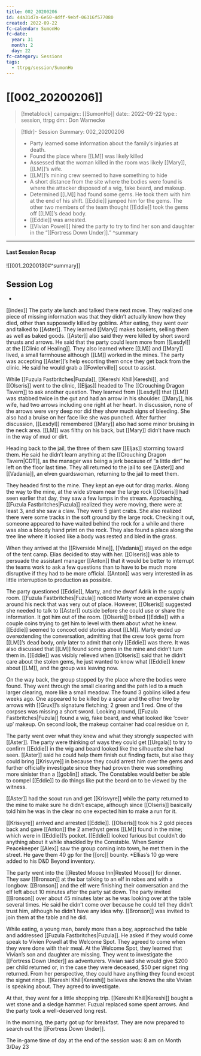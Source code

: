 ```yaml
---
title: 002_20200206
id: 44a31d7a-6e50-4dff-9ebf-06316f577080
created: 2022-09-22
fc-calendar: SumonHo
fc-date:
  year: 31
  month: 2
  day: 22
fc-category: Sessions
tags:
  - ttrpg/session/SumonHo
---
```


# [[002_20200206]]

> [!metablock]
>  campaign:: [[SumonHo]]
>  date:: 2022-09-22
>  type:: session, ttrpg
>  dm:: Don Warnecke


> [!tldr]- Session Summary: 002_20200206
>  - Party learned some information about the family’s injuries at death.
>  - Found the place where [[LM]] was likely killed
>  - Assessed that the woman killed in the room was likely [[Mary]], [[LM]]’s wife.
>  - [[LM]]’s mining crew seemed to have something to hide
>  - A short distance from the site where the bodies were found is where the attacker disposed of a wig, fake beard, and makeup.
>  - Determined [[LM]] had found some gems. He took them with him at the end of his shift. [[Eddie]] jumped him for the gems. The other two members of the team thought [[Eddie]] took the gems off [[LM]]’s dead body.
>  - [[Eddie]] was arrested.
>  - [[Vivian Powell]] hired the party to try to find her son and daughter in the “[[Fortress Down Under]].”
>  ^summary

---


#### Last Session Recap

![[001_20200130#^summary]]

## Session Log

-
[[index]]
The party ate lunch and talked there next move. They realized one piece of missing information was that they didn’t actually know how they died, other than supposedly killed by goblins. After eating, they went over and talked to [[Aster]]. They learned [[Mary]] makes baskets, selling them as well as baked goods. [[Aster]] also said they were killed by short sword thrusts and arrows. He said that the party could learn more from [[Lesdyl]] at the [[Clinic of Healing]]. They also learned where [[LM]] and [[Mary]] lived, a small farmhouse although [[LM]] worked in the mines. The party was accepting [[Aster]]’s help escorting them once they get back from the clinic. He said he would grab a [[Fowlerville]] scout to assist.

While [[Fuzula Fastbritches|Fuzula]], [[Kereshi Khill|Kereshi]], and [[Olseris]] went to the clinic, [[Eljas]] headed to The [[Crouching Dragon Tavern]] to ask another question. They learned from [[Lesdyl]] that [[LM]] was stabbed twice in the gut and had an arrow in his shoulder. [[Mary]], his wife, had two arrows including one right at her heart. In discussion, none of the arrows were very deep nor did they show much signs of bleeding. She also had a bruise on her face like she was punched. After further discussion, [[Lesdyl]] remembered [[Mary]] also had some minor bruising in the neck area. [[LM]] was filthy on his back, but [[Mary]] didn’t have much in the way of mud or dirt.

Heading back to the jail, the three of them saw [[Eljas]] storming toward them. He said he didn’t learn anything at the [[Crouching Dragon Tavern|CDT]], as the manager was being a jerk because of “a little dirt” he left on the floor last time. They all returned to the jail to see [[Aster]] and [[Vadania]], an elven guardswoman, returning to the jail to meet them.

They headed first to the mine. They kept an eye out for drag marks. Along the way to the mine, at the wide stream near the large rock [[Olseris]] had seen earlier that day, they saw a few lumps in the stream. Approaching, [[Fuzula Fastbritches|Fuzula]] realized they were moving, there were at least 3, and she saw a claw. They were 5 giant crabs. She also realized there were some tracks in the soft ground by the large rock. Checking it out, someone appeared to have waited behind the rock for a while and there was also a bloody hand print on the rock. They also found a place along the tree line where it looked like a body was rested and bled in the grass.

When they arrived at the [[Riverside Mine]], [[Vadania]] stayed on the edge of the tent camp. Elias decided to stay with her. [[Olseris]] was able to persuade the assistant manager [[Anton]] that it would be better to interrupt the teams work to ask a few questions than to have to be much more disruptive if they had to be more official. [[Anton]] was very interested in as little interruption to production as possible.

The party questioned [[Eddie]], Marty, and the dwarf Adrik in the supply room. [[Fuzula Fastbritches|Fuzula]] noticed Marty wore an expensive chain around his neck that was very out of place. However, [[Olseris]] suggested she needed to talk to [[Aster]] outside before she could use or share the information. It got him out of the room. [[Olseris]] bribed [[Eddie]] with a couple coins trying to get him to level with them about what he knew. [[Eddie]] seemed to concoct odd stories about [[LM]]. Marty ended up overextending the conversation, admitting that the crew took gems from [[LM]]’s dead body, only later to admit that only [[Eddie]] was there. It was also discussed that [[LM]] found some gems in the mine and didn’t turn them in. [[Eddie]] was visibly relieved when [[Olseris]] said that he didn’t care about the stolen gems, he just wanted to know what [[Eddie]] knew about [[LM]], and the group was leaving now.

On the way back, the group stopped by the place where the bodies were found. They went through the small clearing and the path led to a much larger clearing, more like a small meadow. The found 3 goblins killed a few weeks ago. One appeared to be killed by a spear and the other two by arrows with [[Grux]]’s signature fletching; 2 green and 1 red. One of the corpses was missing a short sword. Looking around, [[Fuzula Fastbritches|Fuzula]] found a wig, fake beard, and what looked like ‘cover up’ makeup. On second look, the makeup container had coal residue on it.

The party went over what they knew and what they strongly suspected with [[Aster]]. The party were thinking of ways they could get [[Urgala]] to try to confirm [[Eddie]] in the wig and beard looked like the silhouette she had seen. [[Aster]] said he could help them finish out finding facts, but also they could bring [[Krisvyre]] in because they could arrest him over the gems and further officially investigate since they had proven there was something more sinister than a [[goblin]] attack. The Constables would better be able to compel [[Eddie]] to do things like put the beard on to be viewed by the witness.    

[[Aster]] had the scout run and get [[Krisvyre]] while the party returned to the mine to make sure he didn’t escape, although since [[Olseris]] basically told him he was in the clear no one expected him to make a run for it.

[[Krisvyre]] arrived and arrested [[Eddie]]. [[Olseris]] took his 2 gold pieces back and gave [[Anton]] the 2 amethyst gems [[LM]] found in the mine; which were in [[Eddie]]’s pocket. [[Eddie]] looked furious but couldn’t do anything about it while shackled by the Constable. When Senior Peacekeeper [[Alex]] saw the group coming into town, he met them in the street. He gave them 40 gp for the [[orc]] bounty. *Ellias’s 10 gp were added to his D&D Beyond inventory.

The party went into the [[Rested Moose Inn|Rested Moose]] for dinner. They saw [[Bronson]] at the bar talking to an elf in robes and with a longbow. [[Bronson]] and the elf were finishing their conversation and the elf left about 10 minutes after the party sat down. The party invited [[Bronson]] over about 45 minutes later as he was looking over at the table several times. He said he didn’t come over because he could tell they didn’t trust him, although he didn’t have any idea why. [[Bronson]] was invited to join them at the table and he did.

While eating, a young man, barely more than a boy, approached the table and addressed [[Fuzula Fastbritches|Fuzula]]. He asked if they would come speak to Vivien Powell at the Welcome Spot. They agreed to come when they were done with their meal. At the Welcome Spot, they learned that Vivian’s son and daughter are missing. They went to investigate the [[Fortress Down Under]] as adventurers. Vivian said she would give $200 per child returned or, in the case they were deceased, $50 per signet ring returned. From her perspective, they could have anything they found except the signet rings. [[Kereshi Khill|Kereshi]] believes she knows the site Vivian is speaking about. They agreed to investigate.

At that, they went for a little shopping trip. [[Kereshi Khill|Kereshi]] bought a wet stone and a sledge hammer. Fuzual replaced some spent arrows. And the party took a well-deserved long rest.

In the morning, the party got up for breakfast. They are now prepared to search out the [[Fortress Down Under]].    

The in-game time of day at the end of the session was: 8 am on Month 3/Day 23
